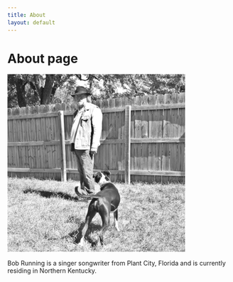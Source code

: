 ```yaml
---
title: About
layout: default
---
```

# About page

<img src="assets/images/bob-with-walter-001.jpg" />

Bob Running is a singer songwriter from Plant City, Florida and is currently residing in Northern Kentucky.